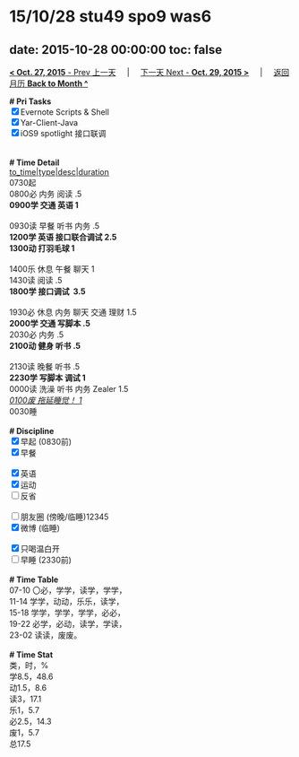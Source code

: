 # 15/10/28 stu49 spo9 was6

date: 2015-10-28 00:00:00
toc: false
---
[**< Oct. 27, 2015** - Prev 上一天](/lifelogs/2015/10/d27.html) &nbsp; &nbsp; | &nbsp; &nbsp; [下一天 Next - **Oct. 29, 2015 >**](/lifelogs/2015/10/d29.html) &nbsp; &nbsp; |  &nbsp; &nbsp; [返回月历 **Back to Month ^**](/lifelogs/2015/10/index.html)
<br/><div><b># Pri Tasks</b></div><div><input checked="true" type="checkbox"/>Evernote Scripts &amp; Shell</div><div><input checked="true" type="checkbox"/>Yar-Client-Java</div><div><input checked="true" type="checkbox"/>iOS9 spotlight 接口联调</div><div><br/></div><div><br/></div><div><b># Time Detail</b></div><div><u>to_time|type|desc|duration</u></div><div>0730起</div><div>0800必 内务 阅读 .5</div><div><b>0900学 交通 英语 1</b></div><div><br/></div><div>0930读 早餐 听书 内务 .5</div><div><b>1200学 英语 接口联合调试 2.5</b></div><div><b>1300动 打羽毛球 1</b></div><div><br/></div><div>1400乐 休息 午餐 聊天 1</div><div>1430读 阅读 .5</div><div><b>1800学 接口调试  3.5</b></div><div><br/></div><div>1930必 休息 内务 聊天 交通 理财 1.5</div><div><b>2000学 交通 写脚本 .5</b></div><div>2030必 内务 .5</div><div><b>2100动 健身 听书 .5</b></div><div><br/></div><div>2130读 晚餐 听书 .5</div><div><b>2230学 写脚本 调试 1</b></div><div>0000读 洗澡 听书 内务 Zealer 1.5</div><div><u><i>0100废 拖延睡觉！ 1</i></u></div><div>0030睡</div><div><br/></div><div><b># Discipline</b></div><div><input checked="true" type="checkbox"/>早起 (0830前)</div><div><input checked="true" type="checkbox"/>早餐</div><div><br/></div><div><input checked="true" type="checkbox"/>英语</div><div><input checked="true" type="checkbox"/>运动</div><div><input type="checkbox"/>反省</div><div><br/></div><div><input type="checkbox"/>朋友圈 (傍晚/临睡)12345</div><div><input checked="true" type="checkbox"/>微博 (临睡)</div><div><br/></div><div><input checked="true" type="checkbox"/>只喝温白开</div><div><input type="checkbox"/>早睡 (2330前)</div><div><br/></div><div><b># Time Table</b></div><div>07-10 〇必，学学，读学，学学，</div><div>11-14 学学，动动，乐乐，读学，</div><div>15-18 学学，学学，学学，必必，</div><div>19-22 必学，必动，读学，学读，</div><div>23-02 读读，废废。</div><div><br/></div><div><b># Time Stat</b></div><div>类，时，%</div><div>学8.5，48.6</div><div>动1.5，8.6</div><div>读3，17.1</div><div>乐1，5.7</div><div>必2.5，14.3</div><div>废1，5.7</div><div>总17.5</div><div><br/></div><div><br/></div>
